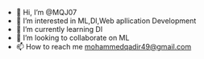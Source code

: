 - 👋 Hi, I’m @MQJ07
- 👀 I’m interested in ML,Dl,Web apllication Development
- 🌱 I’m currently learning Dl
- 💞️ I’m looking to collaborate on ML
- 📫 How to reach me mohammedqadir49@gmail.com

<!---
MQJ07/MQJ07 is a ✨ special ✨ repository because its `README.md` (this file) appears on your GitHub profile.
You can click the Preview link to take a look at your changes.
--->
